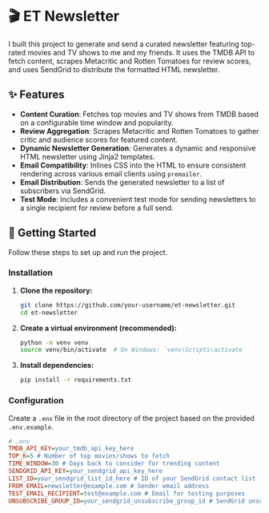 
# 🎬 ET Newsletter

I built this project to generate and send a curated newsletter featuring top-rated movies and TV shows to me and my friends. It uses the TMDB API to fetch content, scrapes Metacritic and Rotten Tomatoes for review scores, and uses SendGrid to distribute the formatted HTML newsletter.

## ✨ Features

- **Content Curation**: Fetches top movies and TV shows from TMDB based on a configurable time window and popularity.
- **Review Aggregation**: Scrapes Metacritic and Rotten Tomatoes to gather critic and audience scores for featured content.
- **Dynamic Newsletter Generation**: Generates a dynamic and responsive HTML newsletter using Jinja2 templates.
- **Email Compatibility**: Inlines CSS into the HTML to ensure consistent rendering across various email clients using `premailer`.
- **Email Distribution**: Sends the generated newsletter to a list of subscribers via SendGrid.
- **Test Mode**: Includes a convenient test mode for sending newsletters to a single recipient for review before a full send.

## 🚀 Getting Started

Follow these steps to set up and run the project.


### Installation

1.  **Clone the repository:**
    ```bash
    git clone https://github.com/your-username/et-newsletter.git
    cd et-newsletter
    ```

2.  **Create a virtual environment (recommended):**
    ```bash
    python -m venv venv
    source venv/bin/activate  # On Windows: `venv\Scripts\activate`
    ```

3.  **Install dependencies:**
    ```bash
    pip install -r requirements.txt
    ```

### Configuration

Create a `.env` file in the root directory of the project based on the provided `.env.example`.

```ini
# .env
TMDB_API_KEY=your_tmdb_api_key_here
TOP_K=5 # Number of top movies/shows to fetch
TIME_WINDOW=30 # Days back to consider for trending content
SENDGRID_API_KEY=your_sendgrid_api_key_here
LIST_ID=your_sendgrid_list_id_here # ID of your SendGrid contact list
FROM_EMAIL=newsletter@example.com # Sender email address
TEST_EMAIL_RECIPIENT=test@example.com # Email for testing purposes
UNSUBSCRIBE_GROUP_ID=your_sendgrid_unsubscribe_group_id # SendGrid unsubscribe group ID
